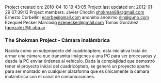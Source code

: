 Project created on: 2010-04-10 19:43:05
Project last updated on: 2012-01-29 07:39:13
Project members:
 Javier Choclin <shokman88@gmail.com>
 Ernesto Corbellini <ecorbe@gmail.com>
 anonimo anonimo <nin@guno.com>
 Ezequiel Pecker Marcosig <ezepecker@gmail.com>
 Tomás González <tgonzalez@fi.uba.ar>

### The Shokman Project - Cámara inalámbrica

Nacida como un subproyecto del cuadricóptero, esta iniciativa trata de armar una cámara que transmita imágenes a una PC para ser procesadas y desde la PC enviar órdenes al vehículo. Dada la complejidad que demostró tener el proyecto inicial del cuadricóptero, se generó un proyecto aparte para ser montado en cualquier plataforma que es únicamente la cámara inalámbrica con el canal de comunicaciones.
